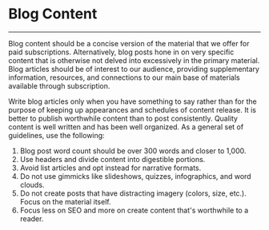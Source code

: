 # Blog Content

---

Blog content should be a concise version of the material that we offer for paid subscriptions. Alternatively, blog posts hone in on very specific content that is otherwise not delved into excessively in the primary material. Blog articles should be of interest to our audience, providing supplementary information, resources, and connections to our main base of materials available through subscription. 

Write blog articles only when you have something to say rather than for the purpose of keeping up appearances and schedules of content release. It is better to publish worthwhile content than to post consistently. Quality content is well written and has been well organized. As a general set of guidelines, use the following:

1. Blog post word count should be over 300 words and closer to 1,000. 
2. Use headers and divide content into digestible portions.
3. Avoid list articles and opt instead for narrative formats. 
4. Do not use gimmicks like slideshows, quizzes, infographics, and word clouds.
5. Do not create posts that have distracting imagery \(colors, size, etc.\). Focus on the material itself. 
6. Focus less on SEO and more on create content that's worthwhile to a reader. 





